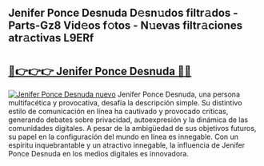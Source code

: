 ## Jenifer Ponce Desnuda D𝚎sn𝚞dos filtr𝚊dos - Parts-Gz8 Vid𝚎os f𝚘tos - N𝚞evas filtr𝚊ciones atr𝚊ctivas L9ERf

# <h2><a href="http://mb0ggc1.tromn.icu/?c=Jenifer+Ponce+Desnuda">🔗👉👉👉 Jenifer Ponce Desnuda 🔗🔗</a></h2>

[![Jenifer Ponce Desnuda nuevo](https://i.imgur.com/pEAQMta.gif)](http://mb0ggc1.tromn.icu/?c=Jenifer+Ponce+Desnuda)
Jenifer Ponce Desnuda, una persona multifacética y provocativa, desafía la descripción simple. Su distintivo estilo de comunicación en línea ha cautivado y provocado críticas, generando debates sobre privacidad, autoexpresión y la dinámica de las comunidades digitales. A pesar de la ambigüedad de sus objetivos futuros, su papel en la configuración del mundo en línea es innegable. Con un espíritu inquebrantable y un atractivo innegable, la influencia de Jenifer Ponce Desnuda en los medios digitales es innovadora.
